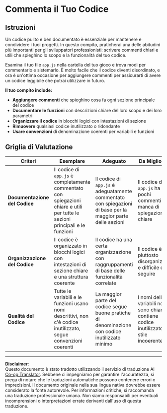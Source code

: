 <!--
CO_OP_TRANSLATOR_METADATA:
{
  "original_hash": "c162b3b3a1cafc1483c8015e9b266f0d",
  "translation_date": "2025-10-22T23:38:25+00:00",
  "source_file": "6-space-game/3-moving-elements-around/assignment.md",
  "language_code": "it"
}
-->
# Commenta il Tuo Codice

## Istruzioni

Un codice pulito e ben documentato è essenziale per mantenere e condividere i tuoi progetti. In questo compito, praticherai una delle abitudini più importanti per gli sviluppatori professionisti: scrivere commenti chiari e utili che spieghino lo scopo e la funzionalità del tuo codice.

Esamina il tuo file `app.js` nella cartella del tuo gioco e trova modi per commentarlo e sistemarlo. È molto facile che il codice diventi disordinato, e ora è un'ottima occasione per aggiungere commenti per assicurarti di avere un codice leggibile che potrai utilizzare in futuro.

**Il tuo compito include:**
- **Aggiungere commenti** che spieghino cosa fa ogni sezione principale del codice
- **Documentare le funzioni** con descrizioni chiare del loro scopo e dei loro parametri
- **Organizzare il codice** in blocchi logici con intestazioni di sezione
- **Rimuovere** qualsiasi codice inutilizzato o ridondante
- **Usare convenzioni** di denominazione coerenti per variabili e funzioni

## Griglia di Valutazione

| Criteri | Esemplare | Adeguato | Da Migliorare |
| -------- | --------- | -------- | ------------- |
| **Documentazione del Codice** | Il codice di `app.js` è completamente commentato con spiegazioni chiare e utili per tutte le sezioni principali e le funzioni | Il codice di `app.js` è adeguatamente commentato con spiegazioni di base per la maggior parte delle sezioni | Il codice di `app.js` ha pochi commenti e manca di spiegazioni chiare |
| **Organizzazione del Codice** | Il codice è organizzato in blocchi logici con intestazioni di sezione chiare e una struttura coerente | Il codice ha una certa organizzazione con raggruppamenti di base delle funzionalità correlate | Il codice è piuttosto disorganizzato e difficile da seguire |
| **Qualità del Codice** | Tutte le variabili e le funzioni usano nomi descrittivi, non c'è codice inutilizzato, segue convenzioni coerenti | La maggior parte del codice segue buone pratiche di denominazione con codice inutilizzato minimo | I nomi delle variabili non sono chiari, contiene codice inutilizzato, stile incoerente |

---

**Disclaimer**:  
Questo documento è stato tradotto utilizzando il servizio di traduzione AI [Co-op Translator](https://github.com/Azure/co-op-translator). Sebbene ci impegniamo per garantire l'accuratezza, si prega di notare che le traduzioni automatiche possono contenere errori o imprecisioni. Il documento originale nella sua lingua nativa dovrebbe essere considerato la fonte autorevole. Per informazioni critiche, si raccomanda una traduzione professionale umana. Non siamo responsabili per eventuali incomprensioni o interpretazioni errate derivanti dall'uso di questa traduzione.